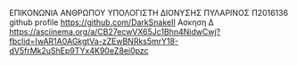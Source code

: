 ΕΠΙΚΟΝΩΝΙΑ ΑΝΘΡΩΠΟΥ ΥΠΟΛΟΓΙΣΤΗ ΔΙΟΝΥΣΗΣ ΠΥΛΑΡΙΝΟΣ Π2016136 github profile https://github.com/DarkSnakeII 
Ασκηση Δ 
https://asciinema.org/a/CB27ecwVX65Jc1Bhn4NidwCwj?fbclid=IwAR1A0AGkgtVa-zZEwBNRks5mrY18-dV5frMk2uShEp9TYx4K90eZ8ei0pzc
